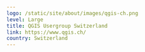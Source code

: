 ```yaml
---
logo: /static/site/about/images/qgis-ch.png
level: Large
title: QGIS Usergroup Switzerland
link: https://www.qgis.ch/
country: Switzerland
---
```

